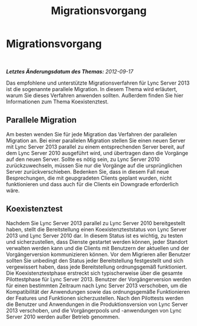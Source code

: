 ﻿---
title: Migrationsvorgang
TOCTitle: Migrationsvorgang
ms:assetid: 13d71f4b-9d5e-4ea3-9e93-29fdad7ac68f
ms:mtpsurl: https://technet.microsoft.com/de-de/library/JJ204696(v=OCS.15)
ms:contentKeyID: 49293252
ms.date: 05/19/2016
mtps_version: v=OCS.15
ms.translationtype: HT
---

# Migrationsvorgang

 

_**Letztes Änderungsdatum des Themas:** 2012-09-17_

Das empfohlene und unterstützte Migrationsverfahren für Lync Server 2013 ist die sogenannte parallele Migration. In diesem Thema wird erläutert, warum Sie dieses Verfahren anwenden sollten. Außerdem finden Sie hier Informationen zum Thema Koexistenztest.

## Parallele Migration

Am besten wenden Sie für jede Migration das Verfahren der parallelen Migration an. Bei einer parallelen Migration stellen Sie einen neuen Server mit Lync Server 2013 parallel zu einem entsprechenden Server bereit, auf dem Lync Server 2010 ausgeführt wird, und übertragen dann die Vorgänge auf den neuen Server. Sollte es nötig sein, zu Lync Server 2010 zurückzuwechseln, müssen Sie nur die Vorgänge auf die ursprünglichen Server zurückverschieben. Bedenken Sie, dass in diesem Fall neue Besprechungen, die mit geupgradeten Clients geplant wurden, nicht funktionieren und dass auch für die Clients ein Downgrade erforderlich wäre.

## Koexistenztest

Nachdem Sie Lync Server 2013 parallel zu Lync Server 2010 bereitgestellt haben, stellt die Bereitstellung einen Koexistenzteststatus von Lync Server 2013 und Lync Server 2010 dar. In diesem Status ist es wichtig, zu testen und sicherzustellen, dass Dienste gestartet werden können, jeder Standort verwalten werden kann und die Clients mit Benutzern der aktuellen und der Vorgängerversion kommunizieren können. Vor dem Migrieren aller Benutzer sollten Sie unbedingt den Status jeder Bereitstellung festgestellt und sich vergewissert haben, dass jede Bereitstellung ordnungsgemäß funktioniert. Die Koexistenztestphase erstreckt sich typischerweise über die gesamte Pilottestphase für Lync Server 2013. Benutzer der Vorgängerversion werden für einen bestimmten Zeitraum nach Lync Server 2013 verschoben, um die Kompatibilität der Anwendungen sowie das ordnungsgemäße Funktionieren der Features und Funktionen sicherzustellen. Nach den Pilottests werden die Benutzer und Anwendungen in die Produktionsversion von Lync Server 2013 verschoben, und die Vorgängerpools und -anwendungen von Lync Server 2010 werden außer Betrieb genommen.

